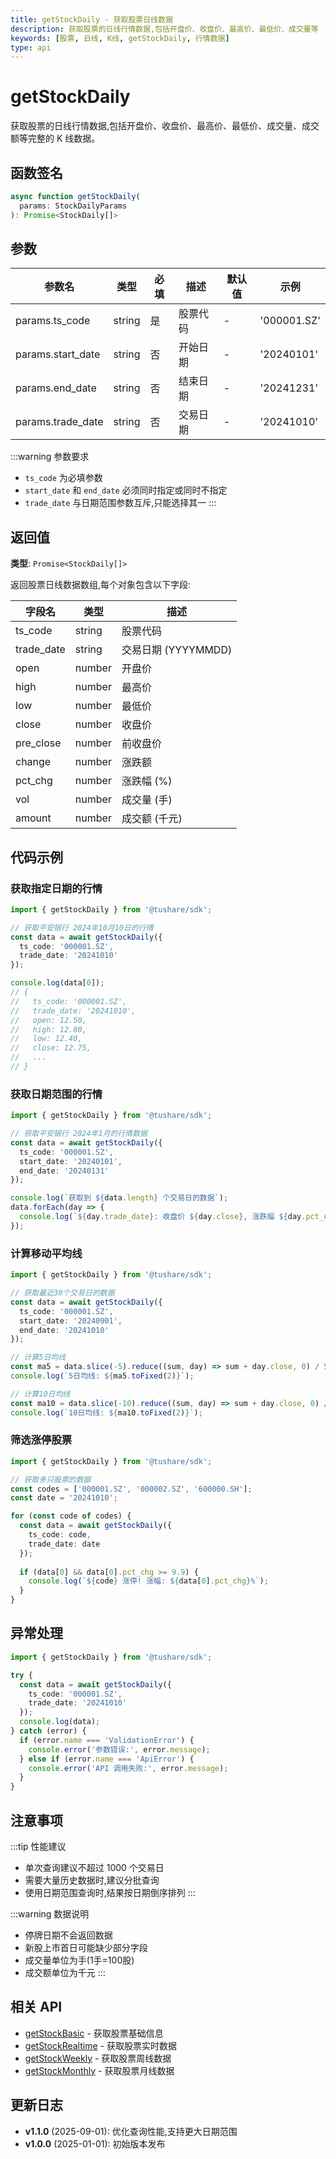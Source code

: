 ```yaml
---
title: getStockDaily - 获取股票日线数据
description: 获取股票的日线行情数据,包括开盘价、收盘价、最高价、最低价、成交量等
keywords: [股票, 日线, K线, getStockDaily, 行情数据]
type: api
---
```


# getStockDaily

获取股票的日线行情数据,包括开盘价、收盘价、最高价、最低价、成交量、成交额等完整的 K 线数据。

## 函数签名

```typescript
async function getStockDaily(
  params: StockDailyParams
): Promise<StockDaily[]>
```

## 参数

| 参数名 | 类型 | 必填 | 描述 | 默认值 | 示例 |
|--------|------|------|------|--------|------|
| params.ts_code | string | 是 | 股票代码 | - | '000001.SZ' |
| params.start_date | string | 否 | 开始日期 | - | '20240101' |
| params.end_date | string | 否 | 结束日期 | - | '20241231' |
| params.trade_date | string | 否 | 交易日期 | - | '20241010' |

:::warning 参数要求
- `ts_code` 为必填参数
- `start_date` 和 `end_date` 必须同时指定或同时不指定
- `trade_date` 与日期范围参数互斥,只能选择其一
:::

## 返回值

**类型**: `Promise<StockDaily[]>`

返回股票日线数据数组,每个对象包含以下字段:

| 字段名 | 类型 | 描述 |
|--------|------|------|
| ts_code | string | 股票代码 |
| trade_date | string | 交易日期 (YYYYMMDD) |
| open | number | 开盘价 |
| high | number | 最高价 |
| low | number | 最低价 |
| close | number | 收盘价 |
| pre_close | number | 前收盘价 |
| change | number | 涨跌额 |
| pct_chg | number | 涨跌幅 (%) |
| vol | number | 成交量 (手) |
| amount | number | 成交额 (千元) |

## 代码示例

### 获取指定日期的行情

```typescript
import { getStockDaily } from '@tushare/sdk';

// 获取平安银行 2024年10月10日的行情
const data = await getStockDaily({
  ts_code: '000001.SZ',
  trade_date: '20241010'
});

console.log(data[0]);
// {
//   ts_code: '000001.SZ',
//   trade_date: '20241010',
//   open: 12.50,
//   high: 12.80,
//   low: 12.40,
//   close: 12.75,
//   ...
// }
```

### 获取日期范围的行情

```typescript
import { getStockDaily } from '@tushare/sdk';

// 获取平安银行 2024年1月的行情数据
const data = await getStockDaily({
  ts_code: '000001.SZ',
  start_date: '20240101',
  end_date: '20240131'
});

console.log(`获取到 ${data.length} 个交易日的数据`);
data.forEach(day => {
  console.log(`${day.trade_date}: 收盘价 ${day.close}, 涨跌幅 ${day.pct_chg}%`);
});
```

### 计算移动平均线

```typescript
import { getStockDaily } from '@tushare/sdk';

// 获取最近30个交易日的数据
const data = await getStockDaily({
  ts_code: '000001.SZ',
  start_date: '20240901',
  end_date: '20241010'
});

// 计算5日均线
const ma5 = data.slice(-5).reduce((sum, day) => sum + day.close, 0) / 5;
console.log(`5日均线: ${ma5.toFixed(2)}`);

// 计算10日均线
const ma10 = data.slice(-10).reduce((sum, day) => sum + day.close, 0) / 10;
console.log(`10日均线: ${ma10.toFixed(2)}`);
```

### 筛选涨停股票

```typescript
import { getStockDaily } from '@tushare/sdk';

// 获取多只股票的数据
const codes = ['000001.SZ', '000002.SZ', '600000.SH'];
const date = '20241010';

for (const code of codes) {
  const data = await getStockDaily({
    ts_code: code,
    trade_date: date
  });
  
  if (data[0] && data[0].pct_chg >= 9.9) {
    console.log(`${code} 涨停! 涨幅: ${data[0].pct_chg}%`);
  }
}
```

## 异常处理

```typescript
import { getStockDaily } from '@tushare/sdk';

try {
  const data = await getStockDaily({
    ts_code: '000001.SZ',
    trade_date: '20241010'
  });
  console.log(data);
} catch (error) {
  if (error.name === 'ValidationError') {
    console.error('参数错误:', error.message);
  } else if (error.name === 'ApiError') {
    console.error('API 调用失败:', error.message);
  }
}
```

## 注意事项

:::tip 性能建议
- 单次查询建议不超过 1000 个交易日
- 需要大量历史数据时,建议分批查询
- 使用日期范围查询时,结果按日期倒序排列
:::

:::warning 数据说明
- 停牌日期不会返回数据
- 新股上市首日可能缺少部分字段
- 成交量单位为手(1手=100股)
- 成交额单位为千元
:::

## 相关 API

- [getStockBasic](/api/stock/basic) - 获取股票基础信息
- [getStockRealtime](/api/stock/realtime) - 获取股票实时数据
- [getStockWeekly](/api/stock/weekly) - 获取股票周线数据
- [getStockMonthly](/api/stock/monthly) - 获取股票月线数据

## 更新日志

- **v1.1.0** (2025-09-01): 优化查询性能,支持更大日期范围
- **v1.0.0** (2025-01-01): 初始版本发布
